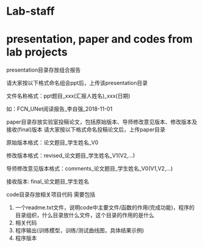 # Lab-staff
presentation, paper and codes from lab projects
================================================

presentation目录存放组合报告

请大家按以下格式命名组会ppt后，上传该presentation目录

文件名称格式：ppt题目_xxx(汇报人姓名)_xxx(日期)

如：FCN_UNet阅读报告_李自强_2018-11-01



paper目录存放实验室投稿论文，包括原始版本、导师修改意见版本、修改版本及接收(final)版本
请大家按以下格式命名投稿论文后，上传paper目录

原始版本格式：论文题目_学生姓名_V0

修改版本格式：revised_论文题目_学生姓名_V1(V2,...)

导师修改意见版本格式：comments_论文题目_学生姓名_V0(V1,V2,...)

接收版本: final_论文题目_学生姓名



code目录存放相关项目代码
需要包括

1. 一个readme.txt文件，说明code中主要文件/函数的作用(完成功能)，程序的目录组织，什么目录放什么文件，这个目录的作用的是什么
2. 相关代码
3. 程序输出(训练模型，训练/测试曲线图，具体结果示例)
4. 程序版本
